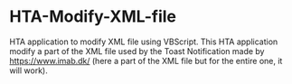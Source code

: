 # HTA-Modify-XML-file
HTA application to modify XML file using VBScript. 
This HTA application modify a part of the XML file used by the Toast Notification made by https://www.imab.dk/ (here a part of the XML file but for the entire one, it will work). 

